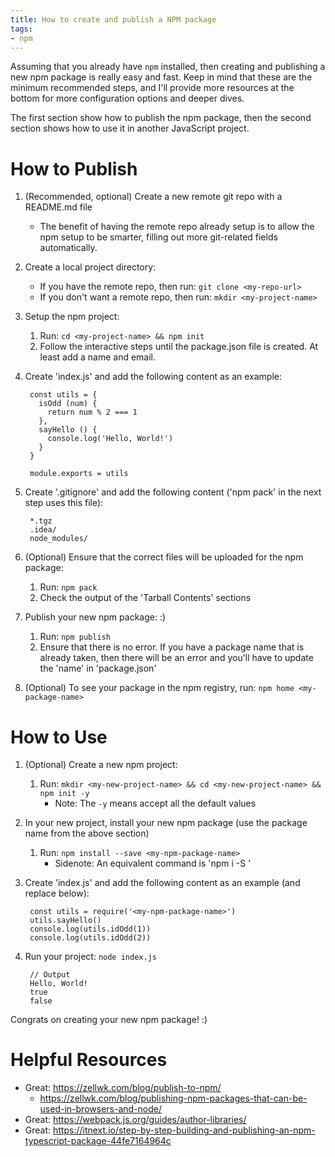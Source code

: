```yaml
---
title: How to create and publish a NPM package
tags:
- npm
---
```


Assuming that you already have `npm` installed, then creating and publishing a new npm package is really easy and fast. Keep in mind that these are the minimum recommended steps, and I'll provide more resources at the bottom for more configuration options and deeper dives.

The first section show how to publish the npm package, then the second section shows how to use it in another JavaScript project.

# How to Publish
1. (Recommended, optional) Create a new remote git repo with a README.md file
    - The benefit of having the remote repo already setup is to allow the npm setup to be smarter, filling out more git-related fields automatically.
2. Create a local project directory:
    - If you have the remote repo, then run: `git clone <my-repo-url>`
    - If you don't want a remote repo, then run: `mkdir <my-project-name>`
3. Setup the npm project:
    1. Run: `cd <my-project-name> && npm init`
    2. Follow the interactive steps until the package.json file is created. At least add a name and email.
4. Create 'index.js' and add the following content as an example:

        const utils = {
          isOdd (num) {
            return num % 2 === 1
          },
          sayHello () {
            console.log('Hello, World!')
          }
        }
        
        module.exports = utils

5. Create '.gitignore' and add the following content ('npm pack' in the next step uses this file):

        *.tgz
        .idea/
        node_modules/

6. (Optional) Ensure that the correct files will be uploaded for the npm package:
    1. Run: `npm pack`
    2. Check the output of the 'Tarball Contents' sections
7. Publish your new npm package: :)
    1. Run: `npm publish`
    2. Ensure that there is no error. If you have a package name that is already taken, then there will be an error and you'll have to update the 'name' in 'package.json'
8. (Optional) To see your package in the npm registry, run: `npm home <my-package-name>`

# How to Use
1. (Optional) Create a new npm project:
    1. Run: `mkdir <my-new-project-name> && cd <my-new-project-name> && npm init -y`
        - Note: The `-y` means accept all the default values
2. In your new project, install your new npm package (use the package name from the above section)
    1. Run: `npm install --save <my-npm-package-name>`
        - Sidenote: An equivalent command is 'npm i -S <my-npm-package-name>'
3. Create 'index.js' and add the following content as an example (and replace <my-npm-package-name> below):

        const utils = require('<my-npm-package-name>')
        utils.sayHello()
        console.log(utils.idOdd(1))
        console.log(utils.idOdd(2))

4. Run your project: `node index.js`

        // Output
        Hello, World!
        true
        false


Congrats on creating your new npm package! :)



# Helpful Resources
- Great: https://zellwk.com/blog/publish-to-npm/
    - https://zellwk.com/blog/publishing-npm-packages-that-can-be-used-in-browsers-and-node/
- Great: https://webpack.js.org/guides/author-libraries/
- Great: https://itnext.io/step-by-step-building-and-publishing-an-npm-typescript-package-44fe7164964c
